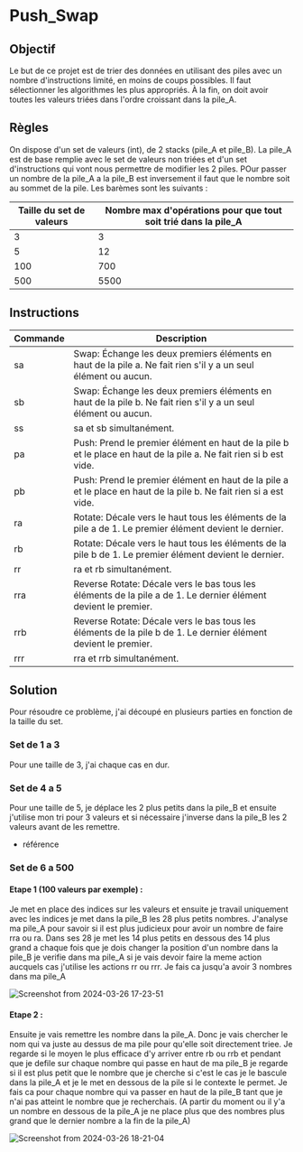 # Push_Swap

## Objectif
Le but de ce projet est de trier des données en utilisant des piles avec un nombre d'instructions limité, en moins de coups possibles. Il faut sélectionner les algorithmes les plus appropriés. À la fin, on doit avoir toutes les valeurs triées dans l'ordre croissant dans la pile_A.

## Règles
On dispose d'un set de valeurs (int), de 2 stacks (pile_A et pile_B). La pile_A est de base remplie avec le set de valeurs non triées et d'un set d'instructions qui vont nous permettre de modifier les 2 piles. POur passer un nombre de la pile_A a la pile_B est inversement il faut que le nombre soit au sommet de la pile. Les barèmes sont les suivants :

| Taille du set de valeurs | Nombre max d'opérations pour que tout soit trié dans la pile_A |
|----------|-------------|
| 3       | 3 |
| 5       | 12 |
| 100       | 700 |
| 500       | 5500 |

## Instructions
| Commande | Description |
|----------|-------------|
| sa       | Swap: Échange les deux premiers éléments en haut de la pile a. Ne fait rien s'il y a un seul élément ou aucun. |
| sb       | Swap: Échange les deux premiers éléments en haut de la pile b. Ne fait rien s'il y a un seul élément ou aucun. |
| ss       | sa et sb simultanément. |
| pa       | Push: Prend le premier élément en haut de la pile b et le place en haut de la pile a. Ne fait rien si b est vide. |
| pb       | Push: Prend le premier élément en haut de la pile a et le place en haut de la pile b. Ne fait rien si a est vide. |
| ra       | Rotate: Décale vers le haut tous les éléments de la pile a de 1. Le premier élément devient le dernier. |
| rb       | Rotate: Décale vers le haut tous les éléments de la pile b de 1. Le premier élément devient le dernier. |
| rr       | ra et rb simultanément. |
| rra      | Reverse Rotate: Décale vers le bas tous les éléments de la pile a de 1. Le dernier élément devient le premier. |
| rrb      | Reverse Rotate: Décale vers le bas tous les éléments de la pile b de 1. Le dernier élément devient le premier. |
| rrr      | rra et rrb simultanément. |


## Solution
Pour résoudre ce problème, j'ai découpé en plusieurs parties en fonction de la taille du set.

### Set de 1 a 3
Pour une taille de 3, j'ai chaque cas en dur.

### Set de 4 a 5
Pour une taille de 5, je déplace les 2 plus petits dans la pile_B et ensuite j'utilise mon tri pour 3 valeurs et si nécessaire j'inverse dans la pile_B les 2 valeurs avant de les remettre.

- référence

### Set de 6 a 500

#### Etape 1 (100 valeurs par exemple) :

Je met en place des indices sur les valeurs et ensuite je travail uniquement avec les indices je met dans la pile_B les 28 plus petits nombres. J'analyse ma pile_A pour savoir si il est plus judicieux pour avoir un nombre de faire rra ou ra. Dans ses 28 je met les 14 plus petits en dessous des 14 plus grand a chaque fois que je dois changer la position d'un nombre dans la pile_B je verifie dans ma pile_A si je vais devoir faire la meme action aucquels cas j'utilise les actions rr ou rrr. Je fais ca jusqu'a avoir 3 nombres dans ma pile_A

![Screenshot from 2024-03-26 17-23-51](https://github.com/Uglystan/Push_swap/assets/117684814/19125a29-a099-4466-8dda-e4d2dbc6f83d)

#### Etape 2 :
Ensuite je vais remettre les nombre dans la pile_A. Donc je vais chercher le nom qui va juste au dessus de ma pile pour qu'elle soit directement triee. Je regarde si le moyen le plus efficace d'y arriver entre rb ou rrb et pendant que je defile sur chaque nombre qui passe en haut de ma pile_B je regarde si il est plus petit que le nombre que je cherche si c'est le cas je le bascule dans la pile_A et je le met en dessous de la pile si le contexte le permet. Je fais ca pour chaque nombre qui va passer en haut de la pile_B tant que je n'ai pas atteint le nombre que je recherchais. (A partir du moment ou il y'a un nombre en dessous de la pile_A je ne place plus que des nombres plus grand que le dernier nombre a la fin de la pile_A)

![Screenshot from 2024-03-26 18-21-04](https://github.com/Uglystan/Push_swap/assets/117684814/9409c0d5-4405-4d23-adf0-dd8b861c55c6)
